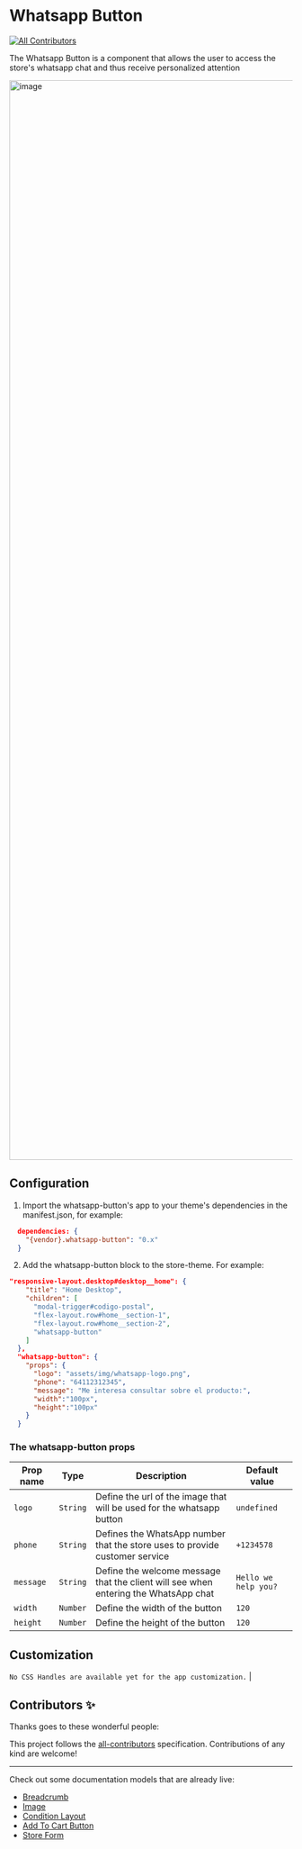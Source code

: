 # Whatsapp Button

<!-- DOCS-IGNORE:start -->
<!-- ALL-CONTRIBUTORS-BADGE:START - Do not remove or modify this section -->
[![All Contributors](https://img.shields.io/badge/all_contributors-0-orange.svg?style=flat-square)](#contributors-)
<!-- ALL-CONTRIBUTORS-BADGE:END -->
<!-- DOCS-IGNORE:end -->

The Whatsapp Button is a component that allows the user to access the store's whatsapp chat and thus receive personalized attention


<img width="1918" alt="image" src="https://user-images.githubusercontent.com/66226368/219792613-cf0d1ce3-315b-413c-86ef-4919db373d9a.png">


## Configuration 

1. Import the whatsapp-button's app to your theme's dependencies in the manifest.json, for example:

```json
  dependencies: {
    "{vendor}.whatsapp-button": "0.x"
  }
```

2. Add the whatsapp-button block to the store-theme. For example:

```json
"responsive-layout.desktop#desktop__home": {
    "title": "Home Desktop",
    "children": [
      "modal-trigger#codigo-postal",
      "flex-layout.row#home__section-1",
      "flex-layout.row#home__section-2",
      "whatsapp-button"
    ]
  },
  "whatsapp-button": {
    "props": {
      "logo": "assets/img/whatsapp-logo.png",
      "phone": "64112312345",
      "message": "Me interesa consultar sobre el producto:",
      "width":"100px",
      "height":"100px"
    }
  }
  ```
  
  ### The whatsapp-button props

| Prop name    | Type            | Description    | Default value                                                                                                                               |
| ------------ | --------------- | --------------------------------------------------------------------------------------------------------------------------------------------- | ---------- | 
| `logo`        | `String`       | Define the url of the image that will be used for the whatsapp button          | `undefined`              |
| `phone`  | `String`        | Defines the WhatsApp number that the store uses to provide customer service                                                                                        | `+1234578` |
| `message` | `String`        | Define the welcome message that the client will see when entering the WhatsApp chat                                                                                      | `Hello we help you?` |
| `width` | `Number`        | Define the width of the button                                                                                      | `120` |
| `height` | `Number`        | Define the height of the button                                                                                    | `120` |

## Customization

`No CSS Handles are available yet for the app customization.`
                                                                                                                       |
<!-- DOCS-IGNORE:start -->

## Contributors ✨

Thanks goes to these wonderful people:

<!-- ALL-CONTRIBUTORS-LIST:START - Do not remove or modify this section -->
<!-- prettier-ignore-start -->
<!-- markdownlint-disable -->
<!-- markdownlint-enable -->
<!-- prettier-ignore-end -->
<!-- ALL-CONTRIBUTORS-LIST:END -->

This project follows the [all-contributors](https://github.com/all-contributors/all-contributors) specification. Contributions of any kind are welcome!

<!-- DOCS-IGNORE:end -->

---- 

Check out some documentation models that are already live: 
- [Breadcrumb](https://github.com/vtex-apps/breadcrumb)
- [Image](https://vtex.io/docs/components/general/vtex.store-components/image)
- [Condition Layout](https://vtex.io/docs/components/all/vtex.condition-layout@1.1.6/)
- [Add To Cart Button](https://vtex.io/docs/components/content-blocks/vtex.add-to-cart-button@0.9.0/)
- [Store Form](https://vtex.io/docs/components/all/vtex.store-form@0.3.4/)
